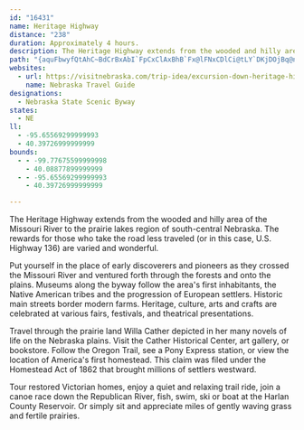 ```yaml
---
id: "16431"
name: Heritage Highway
distance: "238"
duration: Approximately 4 hours.
description: The Heritage Highway extends from the wooded and hilly area of the Missouri River to the prairie lakes region of south-central Nebraska.The rewards for those who take the road less traveled are varied and wonderful.
path: "{aquFbwyfQtAhC~BdCrBxAbI`FpCxClAxBhB`Fx@lFNxCDlCi@tLY`DKjDOjBq@nQ?`GKfIOflCAbxAFxg@AjhAFvo@HxQEvPD~y@Ejn@WxbALx^Lfs@?`tANvo@Crp@UrfAItlA?`nCT`gCBftEEx_@DloAIngFBnnBJt}A\\fE^xBnBrEhDtEfAdAtAx@hBj@lBXvh@?bBL|@PnCdAhCtB|CjD~@rAbAtBd@xAr@zEJbDKdtAJh_A?jzA\\nzGNvlHC|bEH`UOdYEloAhl@KDrGjA~WdBd[X~BTfBfAjF|I~Zr@pEJrALzC@xGAl_B?nCZ`GdA|Hp@xChCfI~DlLlAxD|@zDj@~Cl@rFNpEHvkKWzvDUbHeAxOsQ|wBiAtOS`GAlNd@|Lx@fJXrBhAzGtBrJ|AdFtAzDrr@z~A|fB|~DfBxDvE|Hxe@`n@tG`I|zArmBdDdErC~CjFfExC`BxB`AvDpA~e@`M|Bv@rCnAvE`DvJlIbE~EbAxA~AfDpA`DzArFn@~Dl@hGlEdk@zM~iBxUb`DhAzIbTtxAxAfJl@nCdAdDvCrGrDhFhBpBrB~Axt@tg@bEdDlDlD~AjBrOdTdObTrCtFnBdGt@~CbBpLzJ`z@h@lKRhIK~lBDrhAQby@?jzAa@tjEDr`BIztB?zkAEbB_@~Cm@`D{@lDw@rBoFzK}AzEy@rFU~EYzeKh@jBr@jA~@l@dAZl`@ApcAk@fYGnwAEzGNjEp@tE~AtEdCvEfErBlCpCxErCnHzBfIvAlH?r@rAtKrCpUXjBNXpAxLLfFN`tECt[NtdILd{A^~Jn@vHx@~GjBlJ~@fDz`@tmAt`@fnAz]jfAjq@bxBpHfXhCbLlBrKpAtKhAbMr@bOLxHM~eALv\\GphCBza@Nv_@Ovw@B|\\CtpAX`MRjDn@tFhAzGtAhGhSdp@~Qlg@xMd\\hx@bxB`CxHdBbIlA~GrHld@\\|CTtDn@|Uh@~Ir@pHvLfkAr@jEhB~GlCfGlC`EhHbIxd@df@x_@pa@tItJzB~Dr@xB~@`E^dDThJK|QEtr@?zPHd@I|v@H`jAYjnA?`eAYjfAEbqAInW?h{@SfnBApvASri@?|cCUjnEJzoAHh~DRrMbA`Lr@zDjB`IlAlD|GlO~@hDx@dEXlCPdF?~C{@~_@y@rY_@rIcAnJoBhMaFlScBzJu@lGm@tJQfKFfgCRdsBi@|sBKvlA?fbAMviERv`CIb]Cj~@KrJXpyAEx_@NhuBTfv@EbT_@~Go@hGwObz@{@tGUrCWxKRpP`CjkAJ`ChAnK`Jtn@bA~Hn@`JX|L^veA_@dgCO~dC]~nBTlxBAdxBSrr@OrrAHnpDTrsCB|qFYxmB@vuBRxoBUrqBCvxAi@lzCeAvzAEhTd@p~BhkB_@pwCGrlAhBpW~ARzoAKjtBDbpBZjiENjeAFxHSnoADnp@YplBBbwCGrR?hxBFlg@Gfh@RveBKtd@CxwBXj|ACd^L|cA?d^Mf~@HbnA?vaDFhMJz|ACbpA^zoBL|eBCtm@[p}@?bNh@~sBZbfCCbzBFr^W~{EEbNExsCUfl@ShLUfFY~Dy@nHwJ`n@c@rEyAnSU|L?~FHfH`@nLx@`Kr@lGzI`l@t@tGh@rGZhJAhjD_@f~GFxwFG`FIrB_@rE_@zCc@~Cu@rDgBjGoAnDkAdCmQd[qC`HoB`H_AzEkA`Je@~IKrGiAztF?dINfK`D~gBMjiDRtvCOj}AHdiAJvQK`{@NrcB?|Ykl@E_@~oDHpmDmA~eLZv}E?rgGLzzC?hsCMftBVjoDIvm@u@vbC?fJp@hhBQrcBCdBEp~@EnGI`Co@dFaAxDuDnJqA~Dk@lDOjBE`CDrBRlCj@fD\\jAZz@fBbDrCzCbCfDtAxBhBrFTrA\\lD@rCWxEo@rDwBtI{@lEg@tG?bgAXly@}@nAe@Ceb@gF{Eg@sFYg`Co@DrwEQjoA?j\\]zt@Ald@Dv~@Y`g@KzpAIv@e@lBiArBctE~nEwXpWoMnMoBxByGrJsqBjaD_CxCwFzFoAjA}UnQaGxEuCxCqBnCavAvcCgFzJmiAjuCoAbC}B|DkLhPgCfFaAlCiAlEgF~VgClJuiAlvCtArA\\l@NxA]~By@`EKjBC`m@OzGSdC]hC}@jDaWny@uA`FY`Bsu@njFcChRciAxxJeNpmAOxCEzFNny@?bB"
websites:
  - url: https://visitnebraska.com/trip-idea/excursion-down-heritage-highway
    name: Nebraska Travel Guide
designations:
  - Nebraska State Scenic Byway
states:
  - NE
ll:
  - -95.65569299999993
  - 40.39726999999999
bounds:
  - - -99.77675599999998
    - 40.08877899999999
  - - -95.65569299999993
    - 40.39726999999999

---
```


The Heritage Highway extends from the wooded and hilly area of the Missouri River to the prairie lakes region of south-central Nebraska. The rewards for those who take the road less traveled (or in this case, U.S. Highway 136) are varied and wonderful.

Put yourself in the place of early discoverers and pioneers as they crossed the Missouri River and ventured forth through the forests and onto the plains. Museums along the byway follow the area's first inhabitants, the Native American tribes and the progression of European settlers. Historic main streets border modern farms. Heritage, culture, arts and crafts are celebrated at various fairs, festivals, and theatrical presentations.

Travel through the prairie land Willa Cather depicted in her many novels of life on the Nebraska plains. Visit the Cather Historical Center, art gallery, or bookstore. Follow the Oregon Trail, see a Pony Express station, or view the location of America's first homestead. This claim was filed under the Homestead Act of 1862 that brought millions of settlers westward.

Tour restored Victorian homes, enjoy a quiet and relaxing trail ride, join a canoe race down the Republican River, fish, swim, ski or boat at the Harlan County Reservoir. Or simply sit and appreciate miles of gently waving grass and fertile prairies.
